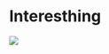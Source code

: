 # Interesthing
![](https://komarev.com/ghpvc/?username=your-github-username&style=plastic&label=BUDDY+COUNT&abbreviated=true&color=green)<p align="center">
